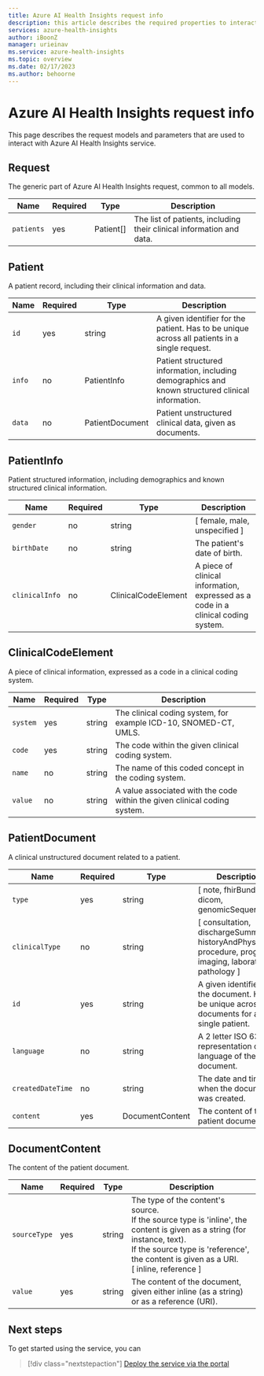 ```yaml
---
title: Azure AI Health Insights request info  
description: this article describes the required properties to interact with Azure AI Health Insights
services: azure-health-insights
author: iBoonZ
manager: urieinav
ms.service: azure-health-insights
ms.topic: overview
ms.date: 02/17/2023
ms.author: behoorne
---
```


# Azure AI Health Insights request info  

This page describes the request models and parameters that are used to interact with Azure AI Health Insights service.

## Request
The generic part of Azure AI Health Insights request, common to all models.

Name    |Required|Type           |Description                                                         
--------|--------|---------------|--------------------------------------------------------------------
`patients`|yes     |Patient[]|The list of patients, including their clinical information and data.


## Patient
A patient record, including their clinical information and data.

Name|Required|Type           |Description                                                                                      
----|--------|---------------|-------------------------------------------------------------------------------------------------
`id`  |yes     |string         |A given identifier for the patient. Has to be unique across all patients in a single request.    
`info`|no      |PatientInfo    |Patient structured information, including demographics and known structured clinical information.
`data`|no      |PatientDocument|Patient unstructured clinical data, given as documents. 



## PatientInfo
Patient structured information, including demographics and known structured clinical information.

Name        |Required|Type               |Description                  
------------|--------|-------------------|-----------------------------
`gender`      |no      |string             |[ female, male, unspecified ]
`birthDate`   |no      |string             |The patient's date of birth. 
`clinicalInfo`|no      |ClinicalCodeElement|A piece of clinical information, expressed as a code in a clinical coding system.                             

## ClinicalCodeElement
A piece of clinical information, expressed as a code in a clinical coding system.

Name  |Required|Type  |Description                                                              
------|--------|------|-------------------------------------------------------------------------
`system`|yes     |string|The clinical coding system, for example ICD-10, SNOMED-CT, UMLS.                
`code`  |yes     |string|The code within the given clinical coding system.                        
`name`  |no      |string|The name of this coded concept in the coding system.                     
`value` |no      |string|A value associated with the code within the given clinical coding system.


## PatientDocument
A clinical unstructured document related to a patient.

Name           |Required|Type           |Description                                                                                                
---------------|--------|---------------|-----------------------------------------------------------------------------------------------------------
`type `          |yes     |string         |[ note, fhirBundle, dicom, genomicSequencing ]                                                             
`clinicalType`   |no      |string         |[ consultation, dischargeSummary, historyAndPhysical, procedure, progress, imaging, laboratory, pathology ]
`id`            |yes     |string         |A given identifier for the document. Has to be unique across all documents for a single patient.           
`language`       |no      |string         |A 2 letter ISO 639-1 representation of the language of the document.                                       
`createdDateTime`|no      |string         |The date and time when the document was created.                                                           
`content`        |yes     |DocumentContent|The content of the patient document.                                                                       

## DocumentContent
The content of the patient document.

Name      |Required|Type  |Description                                                                                                                                                                                                                    
----------|--------|------|-------------------------------------------------------------------------------------------------------------------------------------------------------------------------------------------------------------------------------
`sourceType`|yes     |string|The type of the content's source.<br>If the source type is 'inline', the content is given as a string (for instance, text).<br>If the source type is 'reference', the content is given as a URI.[ inline, reference ]
`value`     |yes     |string|The content of the document, given either inline (as a string) or as a reference (URI).                                                                                                                  

## Next steps

To get started using the service, you can 

>[!div class="nextstepaction"]
> [Deploy the service via the portal](deploy-portal.md) 